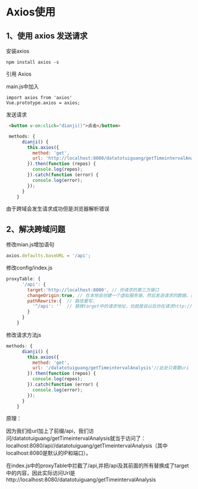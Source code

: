 # Axios使用

## 1、使用 axios 发送请求

安装axios

```shell
npm install axios -s
```

引用 Axios

main.js中加入

```shell
import axios from 'axios'
Vue.prototype.axios = axios;
```

发送请求

```html
 <button v-on:click="dianji()">点击</button>
```

```js
 methods: {
      dianji() {
        this.axios({
          method: 'get',
          url: 'http://localhost:8080/datatotuiguang/getTimeintervalAnalysis'
        }).then(function (repos) {
          console.log(repos);
        }).catch(function (error) {
          console.log(error);
        });
      }
    }
```

由于跨域会发生请求成功但是浏览器解析错误

## 2、解决跨域问题

修改mian.js增加语句

```js
axios.defaults.baseURL = '/api';
```

修改config/index.js

```js
proxyTable: {
      '/api': {
        target:'http://localhost:8080', // 你请求的第三方接口
        changeOrigin:true, // 在本地会创建一个虚拟服务端，然后发送请求的数据，并同时接收请求的数据，这样服务端和服务端进行数据的交互就不会有跨域问题
        pathRewrite:{  // 路径重写，
          '^/api': ''  // 替换target中的请求地址，也就是说以后你在请求http://api.douban.com/v2/XXXXX这个地址的时候直接写成/api即可。
        }
      }
    }
```

修改请求方法js

```js
methods: {
      dianji() {
        this.axios({
          method: 'get',
          url: '/datatotuiguang/getTimeintervalAnalysis'//此处只需要uri
        }).then(function (repos) {
          console.log(repos);
        }).catch(function (error) {
          console.log(error);
        });
      }
    }
```

原理：

因为我们给url加上了前缀/api，我们访问/datatotuiguang/getTimeintervalAnalysis就当于访问了：localhost:8080/api//datatotuiguang/getTimeintervalAnalysis（其中localhost:8080是默认的IP和端口）。

在index.js中的proxyTable中拦截了/api,并把/api及其前面的所有替换成了target中的内容，因此实际访问Url是http://localhost:8080/datatotuiguang/getTimeintervalAnalysis